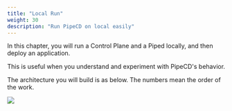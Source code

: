 ```yaml
---
title: "Local Run"
weight: 30
description: "Run PipeCD on local easily"
---
```


In this chapter, you will run a Control Plane and a Piped locally, and then deploy an application.

This is useful when you understand and experiment with PipeCD's behavior.

The architecture you will build is as below. The numbers mean the order of the work.

![](/images/30-local-run/architecture.png)
